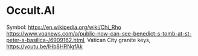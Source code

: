 # Occult.AI
Symbol: https://en.wikipedia.org/wiki/Chi_Rho https://www.voanews.com/a/public-now-can-see-benedict-s-tomb-at-st-peter-s-basilica-/6909162.html, Vatican City granite keys, https://youtu.be/lHb8HRNgfAk
